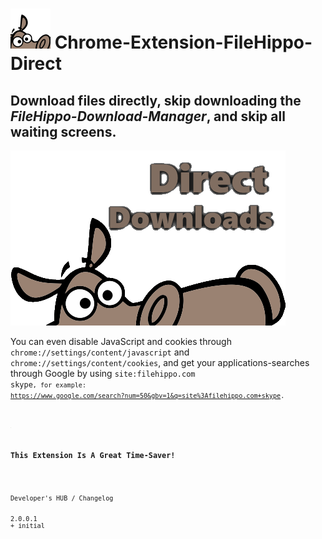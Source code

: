 <h1><img alt="" src="resources/icon.png" height="64" width="64"/> Chrome-Extension-FileHippo-Direct</h1>

<h2>Download files directly, skip downloading the <em>FileHippo-Download-Manager</em>, and skip all waiting screens.</h2>

<img alt="" src="resources/tile.png"/>

You can even disable JavaScript and cookies through <code>chrome://settings/content/javascript</code> and <code>chrome://settings/content/cookies</code>, and get your applications-searches through Google by using <code>site:filehippo.com skype<code>,
for example: <a href="https://www.google.com/search?num=50&gbv=1&q=site%3Afilehippo.com+skype">https://www.google.com/search?num=50&gbv=1&q=site%3Afilehippo.com+skype</a>.

<img width="1" height="1" alt="" src="resources/screenshot_1.png"/>

<h3>This Extension Is A Great Time-Saver!</h3>

<pre>
Developer's HUB / Changelog


2.0.0.1
+ initial
</pre>

<!-- <a href="https://paypal.me/e1adkarak0"><img src="https://www.paypalobjects.com/webstatic/mktg/Logo/pp-logo-100px.png" alt="PayPal Donation"></a> -->
